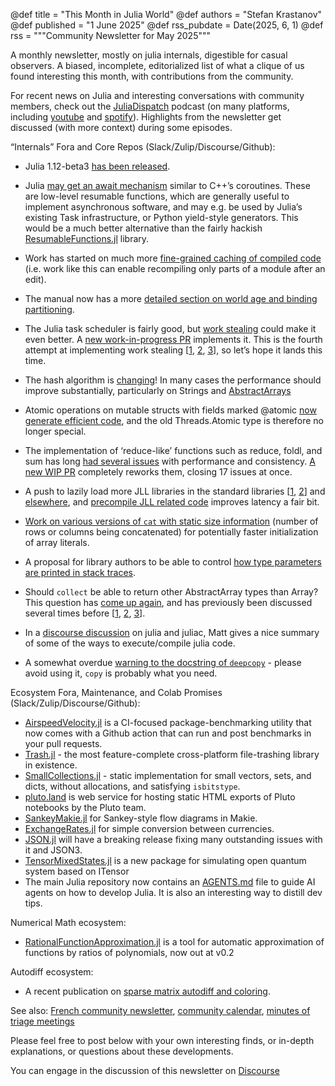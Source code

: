 @def title = "This Month in Julia World"
@def authors = "Stefan Krastanov"
@def published = "1 June 2025"
@def rss_pubdate = Date(2025, 6, 1)
@def rss = """Community Newsletter for May 2025"""

A monthly newsletter, mostly on julia internals, digestible for casual observers. A biased, incomplete, editorialized list of what a clique of us found interesting this month, with contributions from the community.

For recent news on Julia and interesting conversations with community members, check out the [JuliaDispatch](https://juliadispatch.fm/) podcast (on many platforms, including [youtube](https://www.youtube.com/@JuliaDispatch/) and [spotify](https://open.spotify.com/show/6Y1zWtFhjqPLsFQWRvZmws)). Highlights from the newsletter get discussed (with more context) during some episodes.

“Internals” Fora and Core Repos (Slack/Zulip/Discourse/Github):

* Julia 1.12-beta3 [has been released](https://discourse.julialang.org/t/julia-v1-12-0-beta3-is-now-available/128941).
* Julia [may get an await mechanism](https://github.com/JuliaLang/julia/pull/58532) similar to C++’s coroutines. These are low-level resumable functions, which are generally useful to implement asynchronous software, and may e.g. be used by Julia’s existing Task infrastructure, or Python yield-style generators. This would be a much better alternative than the fairly hackish [ResumableFunctions.jl](https://github.com/JuliaDynamics/ResumableFunctions.jl/) library.
* Work has started on much more [fine-grained caching of compiled code](https://github.com/JuliaLang/julia/pull/58592) (i.e. work like this can enable recompiling only parts of a module after an edit).
* The manual now has a more [detailed section on world age and binding partitioning](https://github.com/JuliaLang/julia/pull/58253/files).
* The Julia task scheduler is fairly good, but [work stealing](https://en.wikipedia.org/wiki/Work_stealing) could make it even better. A [new work-in-progress PR](https://github.com/JuliaLang/julia/pull/58500) implements it. This is the fourth attempt at implementing work stealing [[1](https://github.com/JuliaLang/julia/pull/55542), [2](https://github.com/JuliaLang/julia/pull/50221), [3](https://github.com/JuliaLang/julia/pull/43366)], so let’s hope it lands this time.

* The hash algorithm is [changing](https://github.com/JuliaLang/julia/pull/57509)! In many cases the performance should improve substantially, particularly on Strings and [AbstractArrays](https://github.com/JuliaLang/julia/pull/57509)
* Atomic operations on mutable structs with fields marked @atomic [now generate efficient code](https://github.com/JuliaLang/julia/pull/57010), and the old Threads.Atomic type is therefore no longer special.
* The implementation of ‘reduce-like’ functions such as reduce, foldl, and sum has long [had several issues](https://github.com/JuliaLang/julia/issues?q=is%3Aissue%20label%3Afold) with performance and consistency. [A new WIP PR](https://github.com/JuliaLang/julia/pull/58418) completely reworks them, closing 17 issues at once.
* A push to lazily load more JLL libraries in the standard libraries [[1](https://github.com/JuliaLang/julia/pull/58405), [2](https://github.com/JuliaLang/julia/pull/58444/files)] and [elsewhere](https://github.com/JuliaSparse/SparseArrays.jl/pull/626), and [precompile JLL related code](https://github.com/JuliaLang/julia/pull/58436) improves latency a fair bit.
* [Work on various versions of `cat` with static size information](https://github.com/JuliaLang/julia/pull/58422) (number of rows or columns being concatenated) for potentially faster initialization of array literals.
* A proposal for library authors to be able to control [how type parameters are printed in stack traces](https://github.com/JuliaLang/julia/pull/58389).
* Should `collect` be able to return other AbstractArray types than Array? This question has [come up again](https://github.com/JuliaLang/julia/pull/58513), and has previously been discussed several times before [[1](https://github.com/JuliaLang/julia/issues/36448), [2](https://github.com/JuliaLang/julia/issues/50051), [3](https://github.com/JuliaLang/julia/issues/47777)].
* In a [discourse discussion](https://discourse.julialang.org/t/question-about-the-future-of-juliac/129228/4?u=krastanov) on julia and juliac, Matt gives a nice summary of some of the ways to execute/compile julia code.
* A somewhat overdue [warning to the docstring of `deepcopy`](https://github.com/JuliaLang/julia/pull/58416/files) - please avoid using it, `copy` is probably what you need.

Ecosystem Fora, Maintenance, and Colab Promises (Slack/Zulip/Discourse/Github):

* [AirspeedVelocity.jl](https://discourse.julialang.org/t/easy-github-benchmarking-with-new-airspeedvelocity-jl/129327) is a CI-focused package-benchmarking utility that now comes with a Github action that can run and post benchmarks in your pull requests.
* [Trash.jl](https://discourse.julialang.org/t/ann-trash-jl/129104) - the most feature-complete cross-platform file-trashing library in existence.
* [SmallCollections.jl](https://discourse.julialang.org/t/ann-smallcollections-jl-fast-small-vectors-sets-and-dictionaries/128787) - static implementation for small vectors, sets, and dicts, without allocations, and satisfying `isbitstype`.
* [pluto.land](https://discourse.julialang.org/t/ann-pluto-land-new-simple-website-to-share-pluto-html-notebooks/129138) is web service for hosting static HTML exports of Pluto notebooks by the Pluto team.
* [SankeyMakie.jl](https://discourse.julialang.org/t/ann-sankeymakie-jl/129209) for Sankey-style flow diagrams in Makie.
* [ExchangeRates.jl](https://discourse.julialang.org/t/ann-exchangerates-jl/129317) for simple conversion between currencies.
* [JSON.jl](https://github.com/JuliaIO/JSON.jl/pull/374) will have a breaking release fixing many outstanding issues with it and JSON3.
* [TensorMixedStates.jl](https://github.com/jerhoud/TensorMixedStates.jl) is a new package for simulating open quantum system based on ITensor
* The main Julia repository now contains an [AGENTS.md](https://github.com/JuliaLang/julia/pull/58561/files) file to guide AI agents on how to develop Julia. It is also an interesting way to distill dev tips.

Numerical Math ecosystem:

* [RationalFunctionApproximation.jl](https://discourse.julialang.org/t/ann-rationalfunctionapproximation-jl-v0-2/129078) is a tool for automatic approximation of functions by ratios of polynomials, now out at v0.2

Autodiff ecosystem:

* A recent publication on [sparse matrix autodiff and coloring](https://arxiv.org/pdf/2505.07308).

See also: [French community newsletter](https://pnavaro.github.io/NouvellesJulia/), [community calendar](https://julialang.org/community/#events), [minutes of triage meetings](https://hackmd.io/@LilithHafner/HJaw__uMp)

Please feel free to post below with your own interesting finds, or in-depth explanations, or questions about these developments.

You can engage in the discussion of this newsletter on [Discourse](https://discourse.julialang.org/c/community/news/66)
